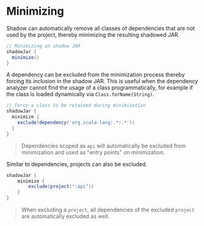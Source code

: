 # Minimizing

Shadow can automatically remove all classes of dependencies that are not used by the project, thereby minimizing the resulting shadowed JAR.

```groovy
// Minimizing an shadow JAR
shadowJar {
  minimize()
}
```

A dependency can be excluded from the minimization process thereby forcing its inclusion in the shadow JAR.
This is useful when the dependency analyzer cannot find the usage of a class programmatically, for example if the class
is loaded dynamically via `Class.forName(String)`.

```groovy
// Force a class to be retained during minimization
shadowJar {
  minimize {
    exclude(dependency('org.scala-lang:.*:.*'))
  }
}
```

> Dependencies scoped as `api` will automatically be excluded from minimization and used as "entry points" on minimization.

Similar to dependencies, projects can also be excluded.

```groovy
shadowJar {
    minimize {
        exclude(project(":api"))
    }
}
```

> When excluding a `project`, all dependencies of the excluded `project` are automatically
  excluded as well.
